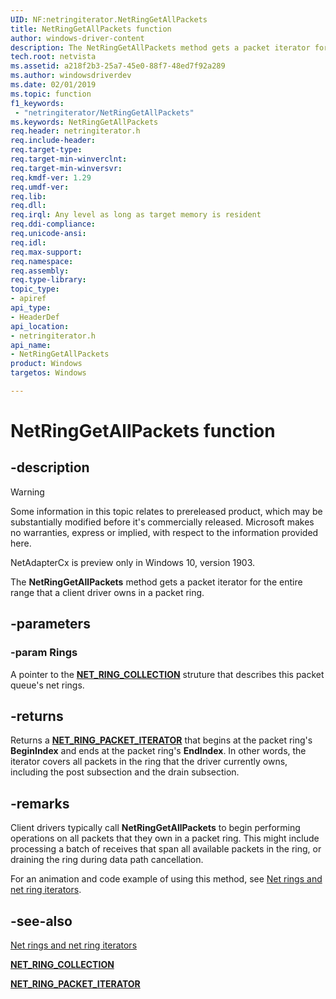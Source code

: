 ```yaml
---
UID: NF:netringiterator.NetRingGetAllPackets
title: NetRingGetAllPackets function
author: windows-driver-content
description: The NetRingGetAllPackets method gets a packet iterator for the entire range that a client driver owns in a packet ring.
tech.root: netvista
ms.assetid: a218f2b3-25a7-45e0-88f7-48ed7f92a289
ms.author: windowsdriverdev
ms.date: 02/01/2019
ms.topic: function
f1_keywords:
 - "netringiterator/NetRingGetAllPackets"
ms.keywords: NetRingGetAllPackets
req.header: netringiterator.h
req.include-header:
req.target-type:
req.target-min-winverclnt:
req.target-min-winversvr:
req.kmdf-ver: 1.29
req.umdf-ver:
req.lib:
req.dll:
req.irql: Any level as long as target memory is resident
req.ddi-compliance:
req.unicode-ansi:
req.idl:
req.max-support:
req.namespace:
req.assembly:
req.type-library: 
topic_type: 
- apiref
api_type: 
- HeaderDef
api_location: 
- netringiterator.h
api_name: 
- NetRingGetAllPackets
product: Windows
targetos: Windows

---
```


# NetRingGetAllPackets function


## -description

> [!WARNING]
> Some information in this topic relates to prereleased product, which may be substantially modified before it's commercially released. Microsoft makes no warranties, express or implied, with respect to the information provided here.
>
> NetAdapterCx is preview only in Windows 10, version 1903.

The **NetRingGetAllPackets** method gets a packet iterator for the entire range that a client driver owns in a packet ring.

## -parameters

### -param Rings

A pointer to the [**NET_RING_COLLECTION**](../ringcollection/ns-ringcollection-_net_ring_collection.md) struture that describes this packet queue's net rings.

## -returns

Returns a [**NET_RING_PACKET_ITERATOR**](../netringiterator/ns-netringiterator-_net_ring_packet_iterator.md) that begins at the packet ring's **BeginIndex** and ends at the packet ring's **EndIndex**. In other words, the iterator covers all packets in the ring that the driver currently owns, including the post subsection and the drain subsection.

## -remarks

Client drivers typically call **NetRingGetAllPackets** to begin performing operations on all packets that they own in a packet ring. This might include processing a batch of receives that span all available packets in the ring, or draining the ring during data path cancellation.

For an animation and code example of using this method, see [Net rings and net ring iterators](https://docs.microsoft.com/windows-hardware/drivers/netcx/net-rings-and-net-ring-iterators).

## -see-also

[Net rings and net ring iterators](https://docs.microsoft.com/windows-hardware/drivers/netcx/net-rings-and-net-ring-iterators)

[**NET_RING_COLLECTION**](../ringcollection/ns-ringcollection-_net_ring_collection.md)

[**NET_RING_PACKET_ITERATOR**](../netringiterator/ns-netringiterator-_net_ring_packet_iterator.md)

